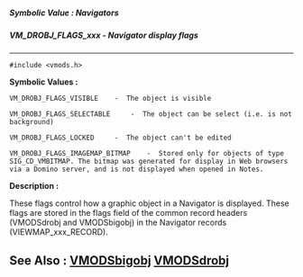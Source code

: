 ##### Symbolic Value : Navigators
##### VM_DROBJ_FLAGS_xxx - Navigator display flags
---
```
#include <vmods.h>
```

**Symbolic Values :**

	VM_DROBJ_FLAGS_VISIBLE	  -  The object is visible

	VM_DROBJ_FLAGS_SELECTABLE	  -  The object can be select (i.e. is not background)

	VM_DROBJ_FLAGS_LOCKED	  -  The object can't be edited

	VM_DROBJ_FLAGS_IMAGEMAP_BITMAP	  -  Stored only for objects of type SIG_CD_VMBITMAP. The bitmap was generated for display in Web browsers via a Domino server, and is not displayed when opened in Notes.


**Description :**

These flags control how a graphic object in a Navigator is displayed.  These flags are stored in the flags field of the common record headers (VMODSdrobj and VMODSbigobj) in the Navigator records (VIEWMAP_xxx_RECORD).


**See Also :**
[VMODSbigobj](/domino-c-api-docs/reference/Data/VMODSbigobj)
[VMODSdrobj](/domino-c-api-docs/reference/Data/VMODSdrobj)
---
